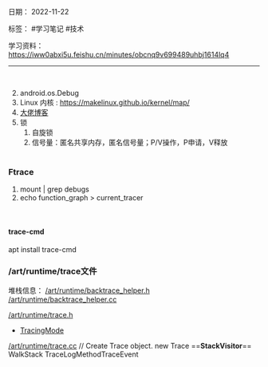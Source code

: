 日期： 2022-11-22

标签： #学习笔记 #技术

学习资料： 
https://iww0abxi5u.feishu.cn/minutes/obcnq9v699489uhbj1614lq4

---
<br>

2. android.os.Debug
3. Linux 内核 : https://makelinux.github.io/kernel/map/
4. [大佬博客](https://brendangregg.com/)
5. 锁
	1. 自旋锁
	2. 信号量：匿名共享内存，匿名信号量；P/V操作，P申请，V释放
<br><br>

### Ftrace
1. mount | grep debugs
2. echo function_graph > current_tracer
<br>

#### trace-cmd
apt install trace-cmd

### /art/runtime/trace文件
堆栈信息：
[/art/runtime/backtrace_helper.h](http://aospxref.com/android-11.0.0_r21/xref/art/runtime/backtrace_helper.h)
[/art/runtime/backtrace_helper.cc](http://aospxref.com/android-11.0.0_r21/xref/art/runtime/backtrace_helper.cc)

[/art/runtime/trace.h](http://aospxref.com/android-11.0.0_r21/xref/art/runtime/trace.h)
- [TracingMode](http://aospxref.com/android-11.0.0_r21/s?refs=TracingMode&project=art)

[/art/runtime/trace.cc](http://aospxref.com/android-11.0.0_r21/xref/art/runtime/trace.cc)
// Create Trace object.
new Trace
==**StackVisitor**==
WalkStack
TraceLogMethodTraceEvent

